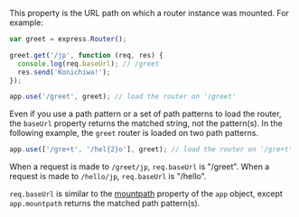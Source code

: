 This property is the URL path on which a router instance was mounted.
For example:

```js
var greet = express.Router();

greet.get('/jp', function (req, res) {
  console.log(req.baseUrl); // /greet
  res.send('Konichiwa!');
});

app.use('/greet', greet); // load the router on '/greet'
```

Even if you use a path pattern or a set of path patterns to load the router,
the `baseUrl` property returns the matched string, not the pattern(s). In the
following example, the `greet` router is loaded on two path patterns.

```js
app.use(['/gre+t', '/hel{2}o'], greet); // load the router on '/gre+t' and '/hel{2}o'
```

When a request is made to `/greet/jp`, `req.baseUrl` is "/greet".  When a request is
made to `/hello/jp`, `req.baseUrl` is "/hello".

`req.baseUrl` is similar to the [mountpath](#app.mountpath) property of the `app` object,
except `app.mountpath` returns the matched path pattern(s).
